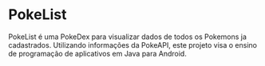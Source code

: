 # PokeList
PokeList é uma PokeDex para visualizar dados de todos os Pokemons ja cadastrados. Utilizando informações da PokeAPI, este projeto visa o ensino de programação de aplicativos em Java para Android.
